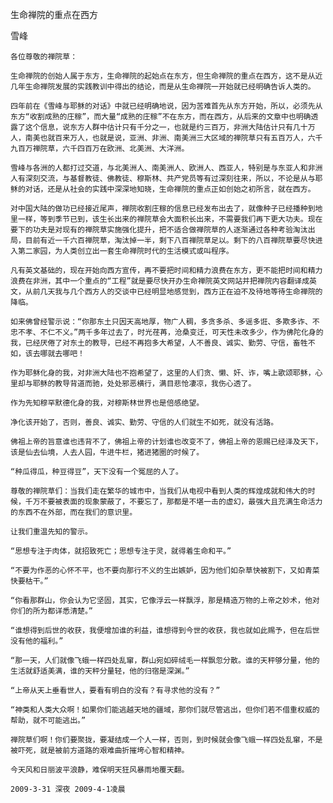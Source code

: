 生命禅院的重点在西方

雪峰


    各位尊敬的禅院草：

    生命禅院的创始人属于东方，生命禅院的起始点在东方，但生命禅院的重点在西方，这不是从近几年生命禅院发展的实践教训中得出的结论，而是从生命禅院一开始就已经明确告诉人类的。

    四年前在《雪峰与耶稣的对话》中就已经明确地说，因为苦难首先从东方开始，所以，必须先从东方“收割成熟的庄稼”，而大量“成熟的庄稼”不在东方，而在西方，从后来的文章中也明确透露了这个信息，说东方人群中估计只有千分之一，也就是约三百万，非洲大陆估计只有几十万人，南美也就百来万人，也就是说，亚洲、非洲、南美洲三大区域的禅院草只有五百万人，六千九百万禅院草，六千四百万在欧洲、北美洲、大洋洲。

    雪峰与各洲的人都打过交道，与北美洲人、南美洲人、欧洲人、西亚人，特别是与东亚人和非洲人有深刻交流，与基督教徒、佛教徒、穆斯林、共产党员等有过深刻往来，所以，不论是从与耶稣的对话，还是从社会的实践中深深地知晓，生命禅院的重点正如创始之初所言，就在西方。

    对中国大陆的做功已经接近尾声，禅院收割庄稼的信息已经发布出去了，就像种子已经播种到地里一样，等到季节已到，该生长出来的禅院草会大面积长出来，不需要我们再下更大功夫。现在要下的功夫是对现有的禅院草实施强化提升，把不适合做禅院草的人逐渐通过各种考验淘汰出局，目前有近一千六百禅院草，淘汰掉一半，剩下八百禅院草足以。剩下的八百禅院草要尽快进入第二家园，为人类创立出一套生命禅院时代的生活模式或叫程序。

    凡有英文基础的，现在开始向西方宣传，再不要把时间和精力浪费在东方，更不能把时间和精力浪费在非洲，其中一个重点的“工程”就是要尽快开办生命禅院英文网站并把禅院内容翻译成英文，从前几天我与几个西方人的交谈中已经明显地感觉到，西方正在迫不及待地等待生命禅院的降临。

    如来佛曾经警示说：“你那东土只因天高地厚，物广人稠，多贪多杀、多谣多诳、多欺多诈、不忠不孝、不仁不义。”两千多年过去了，时光荏苒，沧桑变迁，可天性未改多少，作为佛陀化身的我，已经厌倦了对东土的教导，已经不再抱多大希望，人不善良、诚实、勤劳、守信，畜牲不如，该去哪就去哪吧！

    作为耶稣化身的我，对非洲大陆也不抱希望了，这里的人们贪、懒、奸、诈，嘴上歌颂耶稣，心里却与耶稣的教导背道而驰，处处邪恶横行，满目悲怆凄凉，我伤心透了。

    作为先知穆罕默德化身的我，对穆斯林世界也是倍感绝望。

    净化该开始了，否则，善良、诚实、勤劳、守信的人们就生不如死，就没有活路。

    佛祖上帝的旨意谁也违背不了，佛祖上帝的计划谁也改变不了，佛祖上帝的恩赐已经泽及天下，该是仙去仙境，人去人园，牛进牛栏，猪进猪圈的时候了。

    “种瓜得瓜，种豆得豆”，天下没有一个冤屈的人了。

    尊敬的禅院草们：当我们走在繁华的城市中，当我们从电视中看到人类的辉煌成就和伟大的时候，千万不要被表面的现象蒙蔽了，不要忘了，那都是不堪一击的虚幻，最强大且充满生命活力的东西不在外部，而在我们的意识里。

    让我们重温先知的警示。

    “思想专注于肉体，就招致死亡；思想专注于灵，就得着生命和平。”

    “不要为作恶的心怀不平，也不要向那行不义的生出嫉妒，因为他们如杂草快被割下，又如青菜快要枯干。”

    “你看那群山，你会认为它坚固，其实，它像浮云一样飘浮，那是精造万物的上帝之妙术，他对你们的所为都详悉清楚。”

    “谁想得到后世的收获，我便增加谁的利益，谁想得到今世的收获，我也就如此赐予，但在后世没有他的福利。”

    “那一天，人们就像飞蛾一样四处乱窜，群山宛如碎绒毛一样飘忽分散。谁的天秤够分量，他的生活就舒适美满，谁的天秤分量轻，他的归宿是深渊。”

    “上帝从天上垂看世人，要看有明白的没有？有寻求他的没有？”

    “神类和人类大众啊！如果你们能逃越天地的疆域，那你们就尽管逃出，但你们若不借重权威的帮助，就不可能逃出。”

    禅院草们啊！你们要聚拢，要凝结成一个人一样，否则，到时候就会像飞蛾一样四处乱窜，不是被吓死，就是被前方道路的艰难曲折摧垮心智和精神。

    今天风和日丽波平浪静，难保明天狂风暴雨地覆天翻。

    2009-3-31 深夜 2009-4-1凌晨



